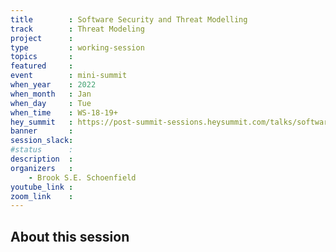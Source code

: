 ```yaml
---
title        : Software Security and Threat Modelling
track        : Threat Modeling
project      : 
type         : working-session
topics       :
featured     :
event        : mini-summit
when_year    : 2022
when_month   : Jan
when_day     : Tue
when_time    : WS-18-19+
hey_summit   : https://post-summit-sessions.heysummit.com/talks/software-security-and-threat-modelling/
banner       : 
session_slack:
#status      : 
description  :
organizers   :
    - Brook S.E. Schoenfield       
youtube_link : 
zoom_link    : 
---
```


## About this session
